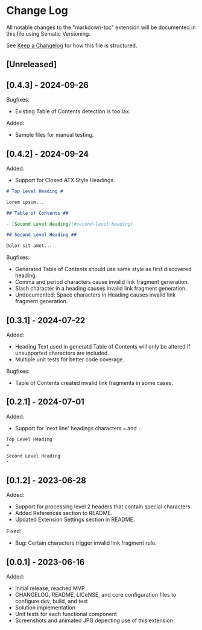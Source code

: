 # Change Log

All notable changes to the "markdown-toc" extension will be documented in this file using Sematic Versioning.

See [Keep a Changelog](http://keepachangelog.com/) for how this file is structured.

## [Unreleased]

## [0.4.3] - 2024-09-26

Bugfixes:

- Existing Table of Contents detection is too lax.

Added:

- Sample files for manual testing.

## [0.4.2] - 2024-09-24

Added:

- Support for Closed ATX Style Headings.

```markdown
# Top Level Heading #

Lorem ipsum...

## Table of Contents ##

- [Second Level Heading](#second-level-heading)

## Second Level Heading ##

Dolor sit amet...

```

Bugfixes:

- Generated Table of Contents should use same style as first discovered heading.
- Comma and period characters cause invalid link fragment generation.
- Slash character in a heading causes invalid link fragment generation.
- Undocumented: Space characters in Heading causes invalid link fragment generation.

## [0.3.1] - 2024-07-22

Added:

- Heading Text used in generatd Table of Contents will only be altered if unsupported characters are included.
- Multiple unit tests for better code coverage.

Bugfixes:

- Table of Contents created invalid link fragments in some cases.

## [0.2.1] - 2024-07-01

Added:

- Support for 'next line' headings characters `=` and `-`.

```markdown
Top Level Heading
=

Second Level Heading
-

```

## [0.1.2] - 2023-06-28

Added:

- Support for processing level 2 headers that contain special characters.
- Added References section to README.
- Updated Extension Settings section in README.

Fixed:

- Bug: Certain characters trigger invalid link fragment rule.

## [0.0.1] - 2023-06-16

Added:

- Initial release, reached MVP
- CHANGELOG, README, LICeNSE, and core configuration files to configure dev, build, and test
- Solution implementation
- Unit tests for each functional component
- Screenshots and animated JPG depecting use of this extension
